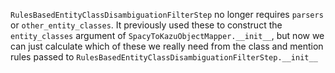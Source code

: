 `RulesBasedEntityClassDisambiguationFilterStep` no longer requires `parsers` or `other_entity_classes`.
It previously used these to construct the `entity_classes` argument of `SpacyToKazuObjectMapper.__init__`, but now we can just calculate which of these we really need from the class and mention rules passed to `RulesBasedEntityClassDisambiguationFilterStep.__init__`
